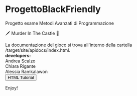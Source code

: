 # ProgettoBlackFriendly
Progetto esame Metodi Avanzati di Programmazione

🗡 Murder In The Castle 🏰

La documentazione del gioco si trova all'interno della cartella /target/site/apidocs/index.html.<br>
<b>developers:</b><br> 
Andrea Scalzo<br>
Chiara Rigante<br>
Alessia Ramkalawon<br>
<button onclick="'file:///Users/chiararigante/Desktop/ProgettoBlackFriendly/TextAdventure2/target/site/apidocs/index.html'">HTML Tutorial</button>


Enjoy!
